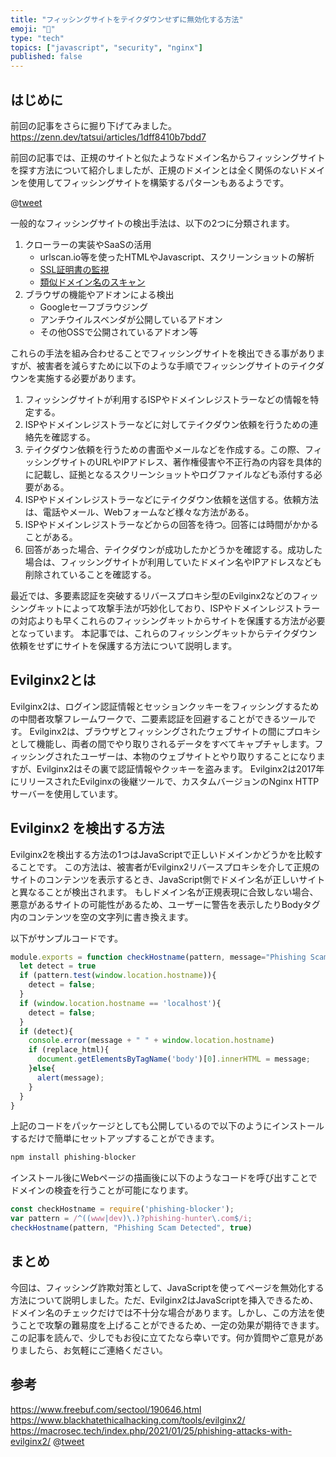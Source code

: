 ```yaml
---
title: "フィッシングサイトをテイクダウンせずに無効化する方法"
emoji: "📌"
type: "tech"
topics: ["javascript", "security", "nginx"]
published: false
---
```


## はじめに

前回の記事をさらに掘り下げてみました。
https://zenn.dev/tatsui/articles/1dff8410b7bdd7

前回の記事では、正規のサイトと似たようなドメイン名からフィッシングサイトを探す方法について紹介しましたが、正規のドメインとは全く関係のないドメインを使用してフィッシングサイトを構築するパターンもあるようです。

@[tweet](https://twitter.com/defenceability/status/1628336214100316161)

一般的なフィッシングサイトの検出手法は、以下の2つに分類されます。
1. クローラーの実装やSaaSの活用
	- urlscan.io等を使ったHTMLやJavascript、スクリーンショットの解析
	- [SSL証明書の監視](http://phishing-hunter.com)
	- [類似ドメイン名のスキャン](http://demo.phishing-hunter.com)
2. ブラウザの機能やアドオンによる検出
	- Googleセーフブラウジング
	- アンチウイルスベンダが公開しているアドオン
	- その他OSSで公開されているアドオン等

これらの手法を組み合わせることでフィッシングサイトを検出できる事がありますが、被害者を減らすために以下のような手順でフィッシングサイトのテイクダウンを実施する必要があります。

1. フィッシングサイトが利用するISPやドメインレジストラーなどの情報を特定する。
1. ISPやドメインレジストラーなどに対してテイクダウン依頼を行うための連絡先を確認する。
1. テイクダウン依頼を行うための書面やメールなどを作成する。この際、フィッシングサイトのURLやIPアドレス、著作権侵害や不正行為の内容を具体的に記載し、証拠となるスクリーンショットやログファイルなども添付する必要がある。
1. ISPやドメインレジストラーなどにテイクダウン依頼を送信する。依頼方法は、電話やメール、Webフォームなど様々な方法がある。
1. ISPやドメインレジストラーなどからの回答を待つ。回答には時間がかかることがある。
1. 回答があった場合、テイクダウンが成功したかどうかを確認する。成功した場合は、フィッシングサイトが利用していたドメイン名やIPアドレスなども削除されていることを確認する。

最近では、多要素認証を突破するリバースプロキシ型のEvilginx2などのフィッシングキットによって攻撃手法が巧妙化しており、ISPやドメインレジストラーの対応よりも早くこれらのフィッシングキットからサイトを保護する方法が必要となっています。
本記事では、これらのフィッシングキットからテイクダウン依頼をせずにサイトを保護する方法について説明します。

## Evilginx2とは
Evilginx2は、ログイン認証情報とセッションクッキーをフィッシングするための中間者攻撃フレームワークで、二要素認証を回避することができるツールです。 Evilginx2は、ブラウザとフィッシングされたウェブサイトの間にプロキシとして機能し、両者の間でやり取りされるデータをすべてキャプチャします。フィッシングされたユーザーは、本物のウェブサイトとやり取りすることになりますが、Evilginx2はその裏で認証情報やクッキーを盗みます。 Evilginx2は2017年にリリースされたEvilginxの後継ツールで、カスタムバージョンのNginx HTTPサーバーを使用しています。

## Evilginx2 を検出する方法
Evilginx2を検出する方法の1つはJavaScriptで正しいドメインかどうかを比較することです。
この方法は、被害者がEvilginx2リバースプロキシを介して正規のサイトのコンテンツを表示するとき、JavaScript側でドメイン名が正しいサイトと異なることが検出されます。
もしドメイン名が正規表現に合致しない場合、悪意があるサイトの可能性があるため、ユーザーに警告を表示したりBodyタグ内のコンテンツを空の文字列に書き換えます。

以下がサンプルコードです。
```javascript
module.exports = function checkHostname(pattern, message="Phishing Scam Detected", replace_html=false) {
  let detect = true
  if (pattern.test(window.location.hostname)){
    detect = false;
  }
  if (window.location.hostname == 'localhost'){
    detect = false;
  }
  if (detect){
    console.error(message + " " + window.location.hostname)
    if (replace_html){
      document.getElementsByTagName('body')[0].innerHTML = message; 
    }else{
      alert(message);
    }
  }
}
```

上記のコードをパッケージとしても公開しているので以下のようにインストールするだけで簡単にセットアップすることができます。
```bash
npm install phishing-blocker
```

インストール後にWebページの描画後に以下のようなコードを呼び出すことでドメインの検査を行うことが可能になります。
```javascript
const checkHostname = require('phishing-blocker');
var pattern = /^((www|dev)\.)?phishing-hunter\.com$/i;
checkHostname(pattern, "Phishing Scam Detected", true)
```

## まとめ
今回は、フィッシング詐欺対策として、JavaScriptを使ってページを無効化する方法について説明しました。ただ、Evilginx2はJavaScriptを挿入できるため、ドメイン名のチェックだけでは不十分な場合があります。しかし、この方法を使うことで攻撃の難易度を上げることができるため、一定の効果が期待できます。
この記事を読んで、少しでもお役に立てたなら幸いです。何か質問やご意見がありましたら、お気軽にご連絡ください。


## 参考
https://www.freebuf.com/sectool/190646.html
https://www.blackhatethicalhacking.com/tools/evilginx2/
https://macrosec.tech/index.php/2021/01/25/phishing-attacks-with-evilginx2/
@[tweet](https://twitter.com/WEB18619508/status/1629037444556546048)
